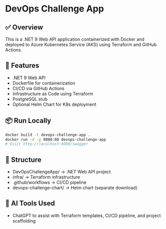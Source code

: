 # DevOps Challenge App

## ✅ Overview

This is a .NET 9 Web API application containerized with Docker and deployed to Azure Kubernetes Service (AKS) using Terraform and GitHub Actions.

## 🚀 Features

- .NET 9 Web API
- Dockerfile for containerization
- CI/CD via GitHub Actions
- Infrastructure as Code using Terraform
- PostgreSQL stub
- Optional Helm Chart for K8s deployment

## 📦 Run Locally

```bash
docker build -t devops-challenge-app .
docker run -d -p 8080:80 devops-challenge-app
# Visit http://localhost:8080/swagger
```

## 📁 Structure

- DevOpsChallengeApp/ → .NET Web API project
- infra/ → Terraform infrastructure
- .github/workflows → CI/CD pipeline
- devops-challenge-chart/ → Helm chart (separate download)

## 🤖 AI Tools Used

- ChatGPT to assist with Terraform templates, CI/CD pipeline, and project scaffolding
